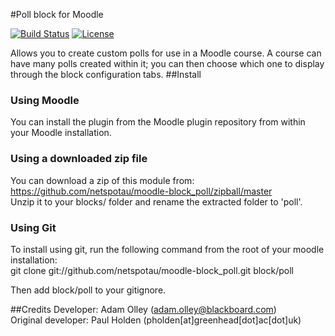 #Poll block for Moodle

[![Build Status](https://travis-ci.org/netspotau/moodle-block_poll.svg?branch=master)](https://travis-ci.org/netspotau/moodle-block_poll)
[![License](https://poser.pugx.org/netspotau/moodle-block_poll/license)](https://packagist.org/packages/netspotau/moodle-block_poll)

Allows you to create custom polls for use in a Moodle course. A course can have many polls created within it; you can then choose which one to display through the block configuration tabs.
##Install
### Using Moodle
You can install the plugin from the Moodle plugin repository from within your Moodle installation.
### Using a downloaded zip file
You can download a zip of this module from: https://github.com/netspotau/moodle-block_poll/zipball/master  
Unzip it to your blocks/ folder and rename the extracted folder to 'poll'.
### Using Git
To install using git, run the following command from the root of your moodle installation:  
git clone git://github.com/netspotau/moodle-block_poll.git block/poll  

Then add block/poll to your gitignore.

##Credits
Developer: Adam Olley (adam.olley@blackboard.com)  
Original developer: Paul Holden (pholden[at]greenhead[dot]ac[dot]uk)  
